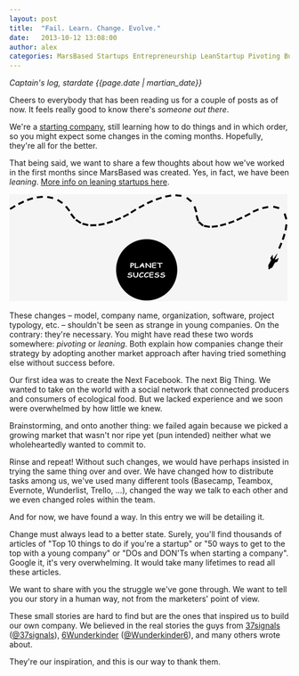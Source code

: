 ```yaml
---
layout: post
title:  "Fail. Learn. Change. Evolve."
date:   2013-10-12 13:08:00
author: alex
categories: MarsBased Startups Entrepreneurship LeanStartup Pivoting Business Pivoting
---
```


*Captain's log, stardate {{page.date | martian_date}}*

Cheers to everybody that has been reading us for a couple of posts as of now. It feels really good to know there's *someone out there*.

We're a <a href="https://marsbased.com/blog/2013/09/07/take-offs-and-landings" title="Our first blog post" target="_blank">starting company</a>, still learning how to do things and in which order, so you might expect some changes in the coming months. Hopefully, they're all for the better.

<!--more-->

That being said, we want to share a few thoughts about how we've worked in the first months since MarsBased was created. Yes, in fact, we have been *leaning*. <a href="http://en.wikipedia.org/wiki/Lean_Startup" rel="nofollow" title="Wikipedia definition of lean startup" target="_blank">More info on leaning startups here</a>.

<img src="/images/blog/post3.png" alt="Planet Success" title="Planet Success" class="img-center img-responsive" />

These changes – model, company name, organization, software, project typology, etc. – shouldn't be seen as strange in young companies. On the contrary: they're necessary. You might have read these two words somewhere: <i>pivoting</i> or <i>leaning</i>. Both explain how companies change their strategy by adopting another market approach after having tried something else without success before.

Our first idea was to create the Next Facebook. The next Big Thing. We wanted to take on the world with a social network that connected producers and consumers of ecological food. But we lacked experience and we soon were overwhelmed by how little we knew.

Brainstorming, and onto another thing: we failed again because we picked a growing market that wasn't nor ripe yet (pun intended) neither what we wholeheartedly wanted to commit to.

Rinse and repeat! Without such changes, we would have perhaps insisted in trying the same thing over and over. We have changed how to distribute tasks among us, we've used many different tools (Basecamp, Teambox, Evernote, Wunderlist, Trello, ...), changed the way we talk to each other and we even changed roles within the team.

And for now, we have found a way. In this entry we will be detailing it.

Change must always lead to a better state. Surely, you'll find thousands of articles of "Top 10 things to do if you're a startup" or "50 ways to get to the top with a young company" or "DOs and DON'Ts when starting a company". Google it, it's very overwhelming. It would take many lifetimes to read all these articles.

We want to share with you the struggle we've gone through. We want to tell you our story in a human way, not from the marketers' point of view.

These small stories are hard to find but are the ones that inspired us to build our own company. We believed in the real stories the guys from <a href="http://37signals.com" title="37signals" target="_blank">37signals</a> (<a href="https://twitter.com/37signals" title="37signals on Twitter" target="_blank">@37signals</a>), <a href="http://www.6wunderkinder.com/" title="6Wunderkinder" target="_blank">6Wunderkinder</a> (<a href="https://twitter.com/6Wunderkinder" title="6Wunderkinder on Twitter" target="_blank">@Wunderkinder6</a>), and many others wrote about.

They're our inspiration, and this is our way to thank them.


